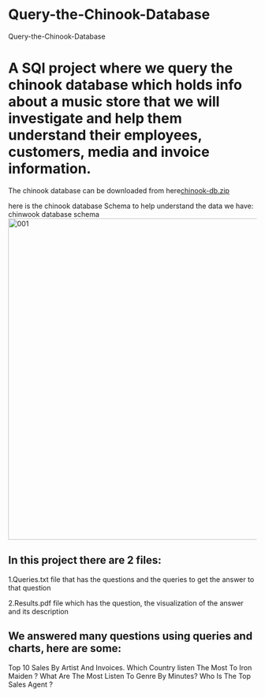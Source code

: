 # Query-the-Chinook-Database
Query-the-Chinook-Database
# A SQl project where we query the chinook database which holds info about a music store that we will investigate and help them understand their employees, customers, media and invoice information.
The chinook database can be downloaded from here[chinook-db.zip](https://github.com/AhmedSAAhmed/Query-the-Chinook-Database/files/9795692/chinook-db.3.zip)

here is the chinook database Schema to help understand the data we have:
chinwook database schema<img width="652" alt="001" src="https://user-images.githubusercontent.com/91282437/196058173-b3fc20c8-5ff1-4fda-9776-56cbbcb1fc5b.png">
## In this project there are 2 files:
1.Queries.txt file that has the questions and the queries to get the answer to that question

2.Results.pdf file which has the question, the visualization of the answer and its description
## We answered many questions using queries and charts, here are some:
Top 10 Sales By Artist And Invoices.
Which Country listen The Most To Iron Maiden ?
What Are The Most Listen To Genre By Minutes?
Who Is The Top Sales Agent ?
